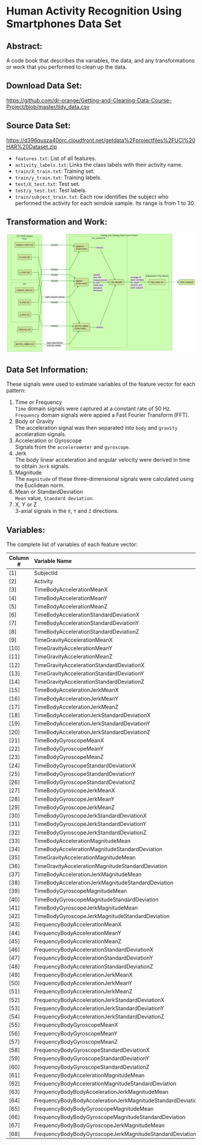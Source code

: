# Human Activity Recognition Using Smartphones Data Set 

## Abstract:

A code book that describes the variables, the data, and any transformations or work that you performed to clean up the data.

## Download Data Set:

https://github.com/dr-orange/Getting-and-Cleaning-Data-Course-Project/blob/master/tidy_data.csv

## Source Data Set:

https://d396qusza40orc.cloudfront.net/getdata%2Fprojectfiles%2FUCI%20HAR%20Dataset.zip

- `features.txt`: List of all features.
- `activity_labels.txt`: Links the class labels with their activity name.
- `train/X_train.txt`: Training set.
- `train/y_train.txt`: Training labels.
- `test/X_test.txt`: Test set.
- `test/y_test.txt`: Test labels.
- `train/subject_train.txt`: Each row identifies the subject who performed the activity for each window sample. Its range is from 1 to 30. 

## Transformation and Work:

![](res/connect.png "Data Connection")

## Data Set Information:

These signals were used to estimate variables of the feature vector for each pattern:  

1. Time or Frequency  
    `Time` domain signals were captured at a constant rate of 50 Hz.  
    `Frequency` domain signals were appied a Fast Fourier Transform (FFT).
2. Body or Gravity  
    The acceleration signal was then separated into `body` and `gravity` acceleration signals.
3. Acceleration or Gyroscope  
    Signals from the `accelerometer` and `gyroscope`. 
4. Jerk  
    The body linear acceleration and angular velocity were derived in time to obtain `Jerk` signals.
5. Magnitude  
    The `magnitude` of these three-dimensional signals were calculated using the Euclidean norm.
6. Mean or StandardDeviation  
    `Mean` value, `Standard deviation`.
7. X, Y or Z  
    3-axial signals in the `X`, `Y` and `Z` directions.

## Variables:

The complete list of variables of each feature vector:

|Column #|Variable Name|
|-|:--------|
|[1]|SubjectId|
|[2]|Activity|
|[3]|TimeBodyAccelerationMeanX|
|[4]|TimeBodyAccelerationMeanY|
|[5]|TimeBodyAccelerationMeanZ|
|[6]|TimeBodyAccelerationStandardDeviationX|
|[7]|TimeBodyAccelerationStandardDeviationY|
|[8]|TimeBodyAccelerationStandardDeviationZ|
|[9]|TimeGravityAccelerationMeanX|
|[10]|TimeGravityAccelerationMeanY|
|[11]|TimeGravityAccelerationMeanZ|
|[12]|TimeGravityAccelerationStandardDeviationX|
|[13]|TimeGravityAccelerationStandardDeviationY|
|[14]|TimeGravityAccelerationStandardDeviationZ|
|[15]|TimeBodyAccelerationJerkMeanX|
|[16]|TimeBodyAccelerationJerkMeanY|
|[17]|TimeBodyAccelerationJerkMeanZ|
|[18]|TimeBodyAccelerationJerkStandardDeviationX|
|[19]|TimeBodyAccelerationJerkStandardDeviationY|
|[20]|TimeBodyAccelerationJerkStandardDeviationZ|
|[21]|TimeBodyGyroscopeMeanX|
|[22]|TimeBodyGyroscopeMeanY|
|[23]|TimeBodyGyroscopeMeanZ|
|[24]|TimeBodyGyroscopeStandardDeviationX|
|[25]|TimeBodyGyroscopeStandardDeviationY|
|[26]|TimeBodyGyroscopeStandardDeviationZ|
|[27]|TimeBodyGyroscopeJerkMeanX|
|[28]|TimeBodyGyroscopeJerkMeanY|
|[29]|TimeBodyGyroscopeJerkMeanZ|
|[30]|TimeBodyGyroscopeJerkStandardDeviationX|
|[31]|TimeBodyGyroscopeJerkStandardDeviationY|
|[32]|TimeBodyGyroscopeJerkStandardDeviationZ|
|[33]|TimeBodyAccelerationMagnitudeMean|
|[34]|TimeBodyAccelerationMagnitudeStandardDeviation|
|[35]|TimeGravityAccelerationMagnitudeMean|
|[36]|TimeGravityAccelerationMagnitudeStandardDeviation|
|[37]|TimeBodyAccelerationJerkMagnitudeMean|
|[38]|TimeBodyAccelerationJerkMagnitudeStandardDeviation|
|[39]|TimeBodyGyroscopeMagnitudeMean|
|[40]|TimeBodyGyroscopeMagnitudeStandardDeviation|
|[41]|TimeBodyGyroscopeJerkMagnitudeMean|
|[42]|TimeBodyGyroscopeJerkMagnitudeStandardDeviation|
|[43]|FrequencyBodyAccelerationMeanX|
|[44]|FrequencyBodyAccelerationMeanY|
|[45]|FrequencyBodyAccelerationMeanZ|
|[46]|FrequencyBodyAccelerationStandardDeviationX|
|[47]|FrequencyBodyAccelerationStandardDeviationY|
|[48]|FrequencyBodyAccelerationStandardDeviationZ|
|[49]|FrequencyBodyAccelerationJerkMeanX|
|[50]|FrequencyBodyAccelerationJerkMeanY|
|[51]|FrequencyBodyAccelerationJerkMeanZ|
|[52]|FrequencyBodyAccelerationJerkStandardDeviationX|
|[53]|FrequencyBodyAccelerationJerkStandardDeviationY|
|[54]|FrequencyBodyAccelerationJerkStandardDeviationZ|
|[55]|FrequencyBodyGyroscopeMeanX|
|[56]|FrequencyBodyGyroscopeMeanY|
|[57]|FrequencyBodyGyroscopeMeanZ|
|[58]|FrequencyBodyGyroscopeStandardDeviationX|
|[59]|FrequencyBodyGyroscopeStandardDeviationY|
|[60]|FrequencyBodyGyroscopeStandardDeviationZ|
|[61]|FrequencyBodyAccelerationMagnitudeMean|
|[62]|FrequencyBodyAccelerationMagnitudeStandardDeviation|
|[63]|FrequencyBodyBodyAccelerationJerkMagnitudeMean|
|[64]|FrequencyBodyBodyAccelerationJerkMagnitudeStandardDeviation|
|[65]|FrequencyBodyBodyGyroscopeMagnitudeMean|
|[66]|FrequencyBodyBodyGyroscopeMagnitudeStandardDeviation|
|[67]|FrequencyBodyBodyGyroscopeJerkMagnitudeMean|
|[68]|FrequencyBodyBodyGyroscopeJerkMagnitudeStandardDeviation|